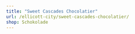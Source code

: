 ```yaml
---
title: "Sweet Cascades Chocolatier"
url: /ellicott-city/sweet-cascades-chocolatier/
shop: Schokolade
---
```

